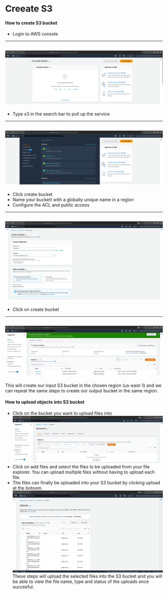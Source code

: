 # Creeate S3
#### How to create S3 bucket

* Login to AWS console
----
![](https://github.com/femifoly/CreeateS3/blob/main/S3/singin.png) 
----

* Type s3 in the search bar to pull up the service
----
![](https://github.com/femifoly/CreeateS3/blob/main/S3/s3search.png)
----

* Click create bucket
* Name your buckett with a globally unique name in a region
* Configure the ACL and public access

----
![](https://github.com/femifoly/CreeateS3/blob/main/S3/creates3.png)
----

* Click on create bucket
----

![](https://github.com/femifoly/CreeateS3/blob/main/S3/creates3last.png)
----
This will create our input S3 bucket in the chosen region (us-east-1) and we can repeat the same steps to create our output bucket in the same region.

#### How to upload objects into S3 bucket

* Click on the bucket you want to upload files into
![](https://github.com/femifoly/CreeateS3/blob/main/S3/upload1.png)
* Click on add files and select the files to be uploaded from your file explorer. You can upload multiple files without having to upload each file.
* The files can finally be uploaded into your S3 bucket by clicking upload at the botoom.
![](https://github.com/femifoly/CreeateS3/blob/main/S3/upload2.png)
These steps will upload the selected files into the S3 bucket and you will be able to view the file name, type and status of the uploads once succesful.
